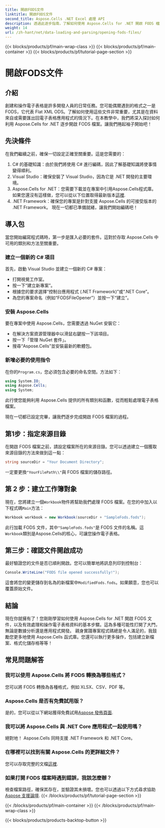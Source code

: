 ```yaml
---
title: 開啟FODS文件
linktitle: 開啟FODS文件
second_title: Aspose.Cells .NET Excel 處理 API
description: 透過此逐步指南，了解如何使用 Aspose.Cells for .NET 開啟 FODS 檔案。非常適合希望無縫操作電子表格資料的開發人員。
weight: 14
url: /zh-hant/net/data-loading-and-parsing/opening-fods-files/
---
```


{{< blocks/products/pf/main-wrap-class >}}
{{< blocks/products/pf/main-container >}}
{{< blocks/products/pf/tutorial-page-section >}}

# 開啟FODS文件

## 介紹
創建和操作電子表格是許多開發人員的日常任務。您可能偶爾遇到的格式之一是 FODS，它代表 Flat XML ODS。了解如何使用這些文件非常重要，尤其是在資料來自或需要匯出回電子表格應用程式的情況下。在本教學中，我們將深入探討如何利用 Aspose.Cells for .NET 逐步開啟 FODS 檔案。讓我們捲起袖子開始吧！
## 先決條件
在我們繼續之前，確保一切設定正確至關重要。這是您需要的：
1. C# 的基礎知識：由於我們將使用 C# 進行編碼，因此了解基礎知識將使事情變得順利。
2. Visual Studio：確保安裝了 Visual Studio，因為它是 .NET 開發的主要環境。
3.  Aspose.Cells for .NET：您需要下載並在專案中引用Aspose.Cells程式庫。如果您還沒有這樣做，您可以從以下位置取得最新版本[這裡](https://releases.aspose.com/cells/net/).
4. .NET Framework：確保您的專案是針對支援 Aspose.Cells 的可接受版本的 .NET Framework。
現在一切都已準備就緒，讓我們開始編碼吧！
## 導入包
當您開始編寫程式碼時，第一步是匯入必要的套件。這對於存取 Aspose.Cells 中可用的類別和方法至關重要。
### 建立一個新的 C# 項目
首先，啟動 Visual Studio 並建立一個新的 C# 專案：
- 打開視覺工作室。
- 按一下“建立新專案”。
- 根據您的要求選擇“控制台應用程式 (.NET Framework)”或“.NET Core”。
- 為您的專案命名（例如“FODSFileOpener”）並按一下“建立”。
### 安裝 Aspose.Cells
要在專案中使用 Aspose.Cells，您需要透過 NuGet 安裝它：
- 在解決方案資源管理器中以滑鼠右鍵按一下該項目。
- 按一下「管理 NuGet 套件」。
- 搜尋“Aspose.Cells”並安裝最新的軟體包。
### 新增必要的使用指令
在你的`Program.cs`，您必須包含必要的命名空間。方法如下：
```csharp
using System.IO;
using Aspose.Cells;
using System;
```
此行使您能夠利用 Aspose.Cells 提供的所有類別和函數，從而輕鬆處理電子表格檔案。

現在一切都已設定完畢，讓我們逐步完成開啟 FODS 檔案的過程。
## 第1步：指定來源目錄
在開啟 FODS 檔案之前，請設定檔案所在的來源目錄。您可以透過建立一個獲取來源目錄的方法來做到這一點：
```csharp
string sourceDir = "Your Document Directory";
```
一定要更換`"YourFilePath\\"`與 FODS 檔案的儲存路徑。
## 第 2 步：建立工作簿對象
現在，您將建立一個`Workbook`物件將幫助我們處理 FODS 檔案。在您的中加入以下程式碼`Main`方法：
```csharp
Workbook workbook = new Workbook(sourceDir + "SampleFods.fods");
```
此行加載 FODS 文件，其中`"SampleFods.fods"`是 FODS 文件的名稱。這`Workbook`類別是Aspose.Cells的核心，可讓您操作電子表格。
## 第三步：確認文件開啟成功
最好驗證您的文件是否已順利開啟。您可以簡單地將訊息列印到控制台：
```csharp
Console.WriteLine("FODS file opened successfully!");
```

這會將您的變更儲存到名為的新檔案中`ModifiedFods.fods`。如果願意，您也可以覆蓋原始文件。
## 結論
現在你就擁有了！您剛剛學習如何使用 Aspose.Cells for .NET 開啟 FODS 文件，以及有效處理和操作電子表格資料的基本步驟。這為多種可能性打開了大門，無論是數據分析還是應用程式開發。
親身實踐專案程式碼總是令人滿足的，我鼓勵您更多地使用 Aspose.Cells 函式庫。您還可以執行更多操作，包括建立新檔案、格式化儲存格等等！
## 常見問題解答
### 我可以使用 Aspose.Cells 將 FODS 轉換為哪些格式？
您可以將 FODS 轉換為各種格式，例如 XLSX、CSV、PDF 等。
### Aspose.Cells 是否有免費試用版？
是的，您可以從以下網站獲得免費試用[Aspose 發佈頁面](https://releases.aspose.com/).
### 我可以將 Aspose.Cells 與 .NET Core 應用程式一起使用嗎？
絕對地！ Aspose.Cells 同時支援 .NET Framework 和 .NET Core。
### 在哪裡可以找到有關 Aspose.Cells 的更詳細文件？
您可以存取完整的文檔[這裡](https://reference.aspose.com/cells/net/).
### 如果打開 FODS 檔案時遇到錯誤，我該怎麼辦？
檢查檔案路徑，確保其存在，並驗證其未損壞。您也可以透過以下方式尋求協助[Aspose 支援論壇](https://forum.aspose.com/c/cells/9).
{{< /blocks/products/pf/tutorial-page-section >}}

{{< /blocks/products/pf/main-container >}}
{{< /blocks/products/pf/main-wrap-class >}}

{{< blocks/products/products-backtop-button >}}
